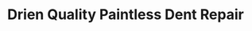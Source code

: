 ---
title: "Drien Quality Paintless Dent Repair"
url: /findlay/drien-quality-paintless-dent-repair/
shop: car repair
---